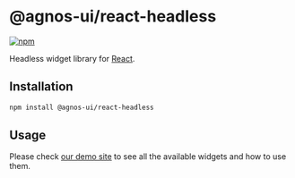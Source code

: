 # @agnos-ui/react-headless

[![npm](https://img.shields.io/npm/v/@agnos-ui/react-headless)](https://www.npmjs.com/package/@agnos-ui/react-headless)

Headless widget library for [React](https://react.dev/).

## Installation

```sh
npm install @agnos-ui/react-headless
```

## Usage

Please check [our demo site](https://www.agnosui.dev/latest/) to see all the available widgets and how to use them.
